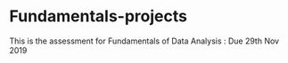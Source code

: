 # Fundamentals-projects
This is the assessment for Fundamentals of Data Analysis : Due 29th Nov 2019
